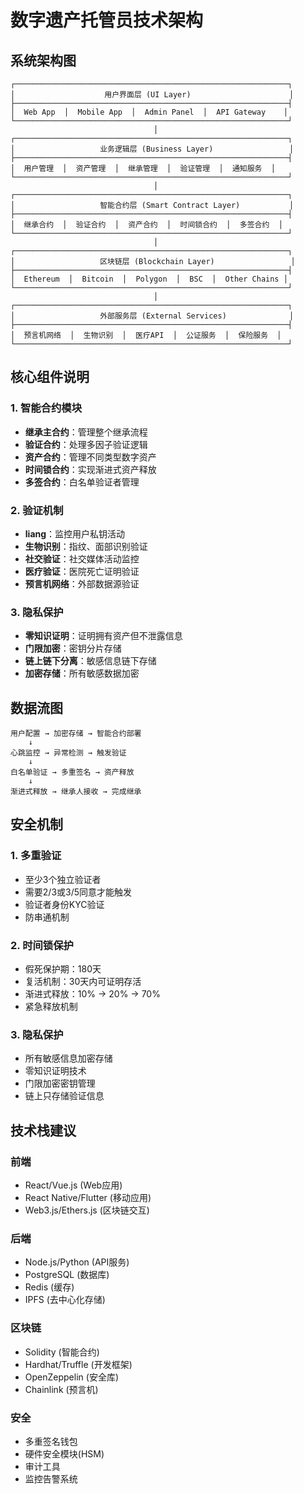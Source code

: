 # 数字遗产托管员技术架构

## 系统架构图

```
┌─────────────────────────────────────────────────────────────┐
│                    用户界面层 (UI Layer)                      │
├─────────────────────────────────────────────────────────────┤
│  Web App  │  Mobile App  │  Admin Panel  │  API Gateway    │
└─────────────────────────────────────────────────────────────┘
                                │
┌─────────────────────────────────────────────────────────────┐
│                   业务逻辑层 (Business Layer)                 │
├─────────────────────────────────────────────────────────────┤
│  用户管理  │  资产管理  │  继承管理  │  验证管理  │  通知服务  │
└─────────────────────────────────────────────────────────────┘
                                │
┌─────────────────────────────────────────────────────────────┐
│                   智能合约层 (Smart Contract Layer)           │
├─────────────────────────────────────────────────────────────┤
│  继承合约  │  验证合约  │  资产合约  │  时间锁合约  │  多签合约  │
└─────────────────────────────────────────────────────────────┘
                                │
┌─────────────────────────────────────────────────────────────┐
│                   区块链层 (Blockchain Layer)                 │
├─────────────────────────────────────────────────────────────┤
│  Ethereum  │  Bitcoin  │  Polygon  │  BSC  │  Other Chains │
└─────────────────────────────────────────────────────────────┘
                                │
┌─────────────────────────────────────────────────────────────┐
│                   外部服务层 (External Services)              │
├─────────────────────────────────────────────────────────────┤
│  预言机网络  │  生物识别  │  医疗API  │  公证服务  │  保险服务  │
└─────────────────────────────────────────────────────────────┘
```

## 核心组件说明

### 1. 智能合约模块
- **继承主合约**：管理整个继承流程
- **验证合约**：处理多因子验证逻辑
- **资产合约**：管理不同类型数字资产
- **时间锁合约**：实现渐进式资产释放
- **多签合约**：白名单验证者管理

### 2. 验证机制
- **liang**：监控用户私钥活动
- **生物识别**：指纹、面部识别验证
- **社交验证**：社交媒体活动监控
- **医疗验证**：医院死亡证明验证
- **预言机网络**：外部数据源验证

### 3. 隐私保护
- **零知识证明**：证明拥有资产但不泄露信息
- **门限加密**：密钥分片存储
- **链上链下分离**：敏感信息链下存储
- **加密存储**：所有敏感数据加密

## 数据流图

```
用户配置 → 加密存储 → 智能合约部署
    ↓
心跳监控 → 异常检测 → 触发验证
    ↓
白名单验证 → 多重签名 → 资产释放
    ↓
渐进式释放 → 继承人接收 → 完成继承
```

## 安全机制

### 1. 多重验证
- 至少3个独立验证者
- 需要2/3或3/5同意才能触发
- 验证者身份KYC验证
- 防串通机制

### 2. 时间锁保护
- 假死保护期：180天
- 复活机制：30天内可证明存活
- 渐进式释放：10% → 20% → 70%
- 紧急释放机制

### 3. 隐私保护
- 所有敏感信息加密存储
- 零知识证明技术
- 门限加密密钥管理
- 链上只存储验证信息

## 技术栈建议

### 前端
- React/Vue.js (Web应用)
- React Native/Flutter (移动应用)
- Web3.js/Ethers.js (区块链交互)

### 后端
- Node.js/Python (API服务)
- PostgreSQL (数据库)
- Redis (缓存)
- IPFS (去中心化存储)

### 区块链
- Solidity (智能合约)
- Hardhat/Truffle (开发框架)
- OpenZeppelin (安全库)
- Chainlink (预言机)

### 安全
- 多重签名钱包
- 硬件安全模块(HSM)
- 审计工具
- 监控告警系统
